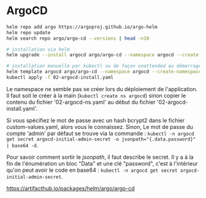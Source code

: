 # ArgoCD

```bash
helm repo add argo https://argoproj.github.io/argo-helm
helm repo update
helm search repo argo/argo-cd --versions | head -n10

# installation via helm 
helm upgrade --install argocd argo/argo-cd --namespace argocd --create-namespace --version 7.8.28 -f 02-argocd-custom-values.yaml

# installation manuelle par kubectl ou de façon unattended au démarrage de talos
helm template argocd argo/argo-cd --namespace argocd --create-namespace --version 7.8.28 -f 02-argocd-custom-values.yaml > 02-argocd-install.yaml
kubectl apply -f 02-argocd-install.yaml
```

Le namespace ne semble pas se créer lors du déploiement de l'application. Il faut soit le créer à la main (`kubectl create ns argocd`) sinon copier le contenu du fichier '02-argocd-ns.yaml' au début du fichier '02-argocd-install.yaml'.

Si vous spécifiez le mot de passe avec un hash bcrypt2 dans le fichier custom-values.yaml, alors vous le connaissez. Sinon, Le mot de passe du compte 'admin' par défaut se trouve via la commande : `kubectl -n argocd get secret argocd-initial-admin-secret -o jsonpath="{.data.password}" | base64 -d`.

Pour savoir comment sortir le *jsonpath*, il faut describe le secret. Il y a à la fin de l'énumération un bloc "Data" et une clé "password", c'est à l'intérieur qu'on peut avoir le code en base64 : `kubectl -n argocd get secret argocd-initial-admin-secret`.

<https://artifacthub.io/packages/helm/argo/argo-cd>
